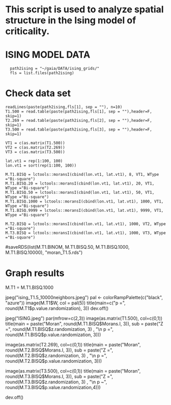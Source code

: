 # This script is used to analyze spatial structure in the Ising model of criticality.

# ISING MODEL DATA

```
  path2ising = "~/gaia/DATA/ising_grids/"
  fls = list.files(path2ising)
```


# Check data set
```
readLines(paste(path2ising,fls[1], sep = ""), n=10)
T1.500 = read.table(paste(path2ising,fls[1], sep = ""),header=F, skip=1)
T2.269 = read.table(paste(path2ising,fls[2], sep = ""),header=F, skip=1)
T3.500 = read.table(paste(path2ising,fls[3], sep = ""),header=F, skip=1)

VT1 = c(as.matrix(T1.500))
VT2 = c(as.matrix(T2.269))
VT3 = c(as.matrix(T3.500))

lat.vt1 = rep(1:100, 100)
lon.vt1 = sort(rep(1:100, 100))

M.T1.BISQ = lctools::moransI(cbind(lon.vt1, lat.vt1), 8, VT1, WType ="Bi-square")
M.T1.BISQ.20 = lctools::moransI(cbind(lon.vt1, lat.vt1), 20, VT1, WType ="Bi-square")
M.T1.BISQ.50 = lctools::moransI(cbind(lon.vt1, lat.vt1), 50, VT1, WType ="Bi-square")
M.T1.BISQ.1000 = lctools::moransI(cbind(lon.vt1, lat.vt1), 1000, VT1, WType ="Bi-square")
M.T1.BISQ.9999 = lctools::moransI(cbind(lon.vt1, lat.vt1), 9999, VT1, WType ="Bi-square")

M.T2.BISQ = lctools::moransI(cbind(lon.vt1, lat.vt1), 1000, VT2, WType ="Bi-square")
M.T3.BISQ = lctools::moransI(cbind(lon.vt1, lat.vt1), 1000, VT3, WType ="Bi-square")
```

#saveRDS(list(M.T1.BINOM, M.T1.BISQ.50, M.T1.BISQ.1000, M.T1.BISQ.10000), "moran_T1.5.rds")

# Graph results

M.T1 = M.T1.BISQ.1000

jpeg("ising_T1.5_10000neighbors.jpeg")
pal <- colorRampPalette(c("black", "azure"))
image(M.T1$W, col = pal(5))
title(main=c("p =", round(M.T1$p.value.randomization), 3))
dev.off()

jpeg("ISING.jpeg")
par(mfrow=c(2,3))
image(as.matrix(T1.500), col=c(0,1))
title(main = paste("Moran", round(M.T1.BISQ$Morans.I, 3)),
      sub = paste("Z =", round(M.T1.BISQ$z.randomization, 3)
                  , "\n p =", round(M.T1.BISQ$p.value.randomization, 3)))

image(as.matrix(T2.269), col=c(0,1))
title(main = paste("Moran", round(M.T2.BISQ$Morans.I, 3)),
      sub = paste("Z =", round(M.T2.BISQ$z.randomization, 3)
                  , "\n p =", round(M.T2.BISQ$p.value.randomization, 3)))


image(as.matrix(T3.500), col=c(0,1))
title(main = paste("Moran", round(M.T3.BISQ$Morans.I, 3)),
      sub = paste("Z =", round(M.T3.BISQ$z.randomization, 3)
                  , "\n p ~", round(M.T3.BISQ$p.value.randomization,4)))

dev.off()
